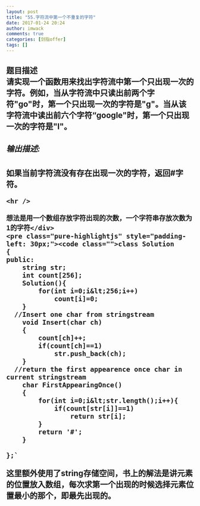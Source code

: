 ```yaml
---
layout: post
title: "55.字符流中第一个不重复的字符"
date: 2017-01-24 20:24
author: imwack
comments: true
categories: [剑指offer]
tags: []
---
```

<h2 class="subject-item-title">题目描述


<div class="subject-describe">请实现一个函数用来找出字符流中第一个只出现一次的字符。例如，当从字符流中只读出前两个字符"go"时，第一个只出现一次的字符是"g"。当从该字符流中读出前六个字符“google"时，第一个只出现一次的字符是"l"。


##### **输出描述:**




如果当前字符流没有存在出现一次的字符，返回#字符。</pre>
    
    <hr />
    
    想法是用一个数组存放字符出现的次数，一个字符串存放次数为1的字符</div>
    <pre class="pure-highlightjs" style="padding-left: 30px;"><code class="">class Solution
    {
    public:
        string str;
        int count[256];
        Solution(){
            for(int i=0;i&lt;256;i++)
                count[i]=0;
        }
      //Insert one char from stringstream
        void Insert(char ch)
        {
            count[ch]++;
            if(count[ch]==1)
                str.push_back(ch);
        }
      //return the first appearence once char in current stringstream
        char FirstAppearingOnce()
        {
            for(int i=0;i&lt;str.length();i++){
                if(count[str[i]]==1)
                    return str[i];
            }
            return '#';
        }
    
    };`

这里额外使用了string存储空间，书上的解法是讲元素的位置放入数组，每次求第一个出现的时候选择元素位置最小的那个，即最先出现的。
